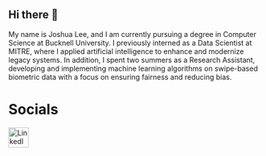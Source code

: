 ## Hi there 👋
My name is Joshua Lee, and I am currently pursuing a degree in Computer Science at Bucknell University. I previously interned as a Data Scientist at MITRE, where I applied artificial intelligence to enhance and modernize legacy systems. In addition, I spent two summers as a Research Assistant, developing and implementing machine learning algorithms on swipe-based biometric data with a focus on ensuring fairness and reducing bias.

# Socials 
<a href="https://www.linkedin.com/in/joshua-lee2026/">
  <img src="https://cdn.jsdelivr.net/gh/devicons/devicon/icons/linkedin/linkedin-original.svg" alt="LinkedIn" width="40" height="40"/>
</a>

<!--
**Josh2230/Josh2230** is a ✨ _special_ ✨ repository because its `README.md` (this file) appears on your GitHub profile.

Here are some ideas to get you started:

- 🔭 I’m currently working on ...
- 🌱 I’m currently learning ...
- 👯 I’m looking to collaborate on ...
- 🤔 I’m looking for help with ...
- 💬 Ask me about ...
- 📫 How to reach me: ...
- 😄 Pronouns: ...
- ⚡ Fun fact: ...
-->
